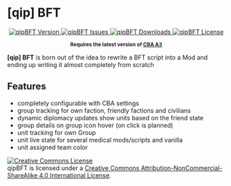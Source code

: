 <p align="center"><h1>[qip] BFT</h1></p>

<p align="center">
    <a href="https://github.com/quies-in-proelium/qipBFT/releases/latest">
        <img src="https://img.shields.io/badge/Version-1.0.0-blue.svg?style=flat-square" alt="qipBFT Version">
    </a>
    <a href="https://github.com/quies-in-proelium/qipBFT/issues">
        <img src="https://img.shields.io/github/issues-raw/quies-in-proelium/qipBFT.svg?style=flat-square&label=Issues" alt="qipBFT Issues">
    </a>
    <a href="https://github.com/quies-in-proelium/qipBFT/releases">
        <img src="https://img.shields.io/github/downloads/quies-in-proelium/qipBFT/total.svg?style=flat-square&label=Downloads" alt="qipBFT Downloads">
    </a>
    <a href="https://github.com/quies-in-proelium/qipBFT/blob/master/LICENSE">
        <img src="https://img.shields.io/badge/License-CC%20BY--NC--SA-orange?style=flat-square" alt="qipBFT License">
    </a>
</p>

<p align="center">
    <sup><strong>Requires the latest version of <a href="https://github.com/CBATeam/CBA_A3/releases">CBA A3</a></strong></sup>
</p>

**[qip] BFT** is born out of the idea to rewrite a BFT script into a Mod and ending up writing it almost completely from scratch

## Features

- completely configurable with CBA settings
- group tracking for own faction, friendly factions and civilians
- dynamic diplomacy updates show units based on the friend state
- group details on group icon hover (on click is planned)
- unit tracking for own Group
- unit live state for several medical mods/scripts and vanilla
- unit assigned team color


<a rel="license" href="http://creativecommons.org/licenses/by-nc-sa/4.0/"><img alt="Creative Commons License" style="border-width:0" src="https://i.creativecommons.org/l/by-nc-sa/4.0/80x15.png" /></a><br />qipBFT is licensed under a <a rel="license" href="http://creativecommons.org/licenses/by-nc-sa/4.0/">Creative Commons Attribution-NonCommercial-ShareAlike 4.0 International License</a>.
